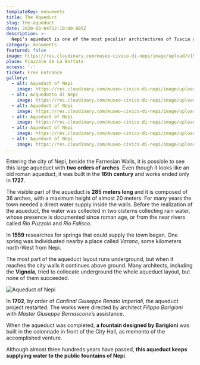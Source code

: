 ```yaml
---
templateKey: monuments
title: The Aqueduct
slug: the-aqueduct
date: 2020-03-04T12:10:00.005Z
description: >-
  Nepi’s aqueduct is one of the most peculiar architectures of Tuscia and Lazio. With its 285 meters length it dominates the landscape around the great Farnesian walls of the town.
category: monuments
featured: false
image: https://res.cloudinary.com/museo-civico-di-nepi/image/upload/v1587371908/acquedotto-06_pyyezf.jpg
place: Piazzale de La Bottata
access: '-'
ticket: Free Entrance
gallery:
  - alt: Aqueduct of Nepi
    image: https://res.cloudinary.com/museo-civico-di-nepi/image/upload/v1587369825/acquedotto-01.jpg
  - alt: Acquedotto di Nepi
    image: https://res.cloudinary.com/museo-civico-di-nepi/image/upload/v1587371907/acquedotto-02_aj5wor.jpg
  - alt: Aqueduct of Nepi
    image: https://res.cloudinary.com/museo-civico-di-nepi/image/upload/v1587371913/acquedotto-03_oi7brd.jpg
  - alt: Aqueduct of Nepi
    image: https://res.cloudinary.com/museo-civico-di-nepi/image/upload/v1587371910/acquedotto-04_syy5zu.jpg
  - alt: Aqueduct of Nepi
    image: https://res.cloudinary.com/museo-civico-di-nepi/image/upload/v1587371906/acquedotto-05_cg8qet.jpg
  - alt: Aqueduct of Nepi
    image: https://res.cloudinary.com/museo-civico-di-nepi/image/upload/v1587371908/acquedotto-06_pyyezf.jpg
---
```

Entering the city of Nepi, beside the Farnesian Walls, it is possible to see this large aqueduct with **two orders of arches**. Even though it looks like an old roman aqueduct, it was built in the **16th century** and works ended only in **1727**.

The visible part of the aqueduct is **285 meters long** and it is composed of 36 arches, with a maximum height of almost 20 meters. For many years the town needed a direct water supply inside the walls. Before the realization of the aqueduct, the water was collected in two cisterns collecting rain water, whose presence is documented since roman age, or from the near rivers called _Rio Puzzolo_ and _Rio Falisco_.

In **1559** researches for springs that could supply the town began. One spring was individuated nearby a place called _Varano_, some kilometers north-West from Nepi.

The most part of the aqueduct layout runs underground, but when it reaches the city walls it continues above ground. Many architects, including the **Vignola**, tried to collocate underground the whole aqueduct layout, but none of them succeeded.

![Aqueduct of Nepi](https://res.cloudinary.com/museo-civico-di-nepi/image/upload/t_museo/v1587547028/acquedotto-sera.jpg "Aqueduct of Nepi")

In **1702**, by order of _Cardinal Giuseppe Renato Imperiali_, the aqueduct project restarted. The works were directed by architect _Filippo Barigioni_ with _Master Giuseppe Bernascone_’s assistance.

When the aqueduct was completed, **a fountain designed by Barigioni** was built in the colonnade in front of the City Hall, as memento of the accomplished venture.

Although almost three hundreds years have passed, **this aqueduct keeps supplying water to the public fountains of Nepi**.